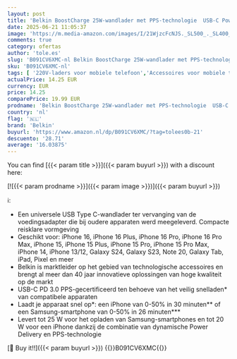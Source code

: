 ```yaml
---
layout: post
title: 'Belkin BoostCharge 25W-wandlader met PPS-technologie  USB-C Power Delivery  oplader USB C  snellader voor iPhone 16  15  Plus  Pro  Pro Max  Samsung Galaxy S24  S23  iPad  Note  Google Pixel en meer'
date: 2025-06-21 11:05:37
image: 'https://m.media-amazon.com/images/I/21WjzcFcNJS._SL500_._SL400_.jpg'
comments: true
category: ofertas
author: 'tole.es'
slug: 'B091CV6XMC-nl Belkin BoostCharge 25W-wandlader met PPS-technologie USB-C...'
sku: 'B091CV6XMC-nl'
tags: [ '220V-laders voor mobiele telefoon','Accessoires voor mobiele telefoons','Elektronica','Mobiele telefoonladers','Mobiele telefoons & communicatieproducten','belkin','🇳🇱', ]
actualPrice: 14.25 EUR
currency: EUR
price: 14.25
comparePrice: 19.99 EUR
prodname: 'Belkin BoostCharge 25W-wandlader met PPS-technologie  USB-C Power Delivery  oplader USB C  snellader voor iPhone 16  15  Plus  Pro  Pro Max  Samsung Galaxy S24  S23  iPad  Note  Google Pixel en meer'
country: 'nl'
flag: '🇳🇱'
brand: 'Belkin'
buyurl: 'https://www.amazon.nl/dp/B091CV6XMC/?tag=tolees0b-21'
descuento: '28.71'
average: '16.03875'
---
```


You can find [{{< param title >}}]({{< param buyurl >}}) with a discount here:

[![{{< param prodname >}}]({{< param image >}})]({{< param buyurl >}})

ℹ️:

- Een universele USB Type C-wandlader ter vervanging van de voedingsadapter die bij oudere apparaten werd meegeleverd. Compacte reisklare vormgeving
- Geschikt voor: iPhone 16, iPhone 16 Plus, iPhone 16 Pro, iPhone 16 Pro Max, iPhone 15, iPhone 15 Plus, iPhone 15 Pro, iPhone 15 Pro Max, iPhone 14, iPhone 13/12, Galaxy S24, Galaxy S23, Note 20, Galaxy Tab, iPad, Pixel en meer
- Belkin is marktleider op het gebied van technologische accessoires en brengt al meer dan 40 jaar innovatieve oplossingen van hoge kwaliteit op de markt
- USB-C PD 3.0 PPS-gecertificeerd ten behoeve van het veilig snelladen* van compatibele apparaten
- Laadt je apparaat snel op*: een iPhone van 0-50% in 30 minuten** of een Samsung-smartphone van 0-50% in 26 minuten***
- Levert tot 25 W voor het opladen van Samsung-smartphones en tot 20 W voor een iPhone dankzij de combinatie van dynamische Power Delivery en PPS-technologie

[🛒 Buy it!!]({{< param buyurl >}})
{{<world>}}B091CV6XMC{{</world>}}
